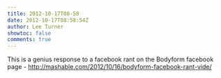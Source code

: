 ```yaml
---
title: 2012-10-17T08-58
date: 2012-10-17T08:58:54Z
author: Lee Turner
showtoc: false
comments: true
---
```


This is a genius response to a facebook rant on the Bodyform facebook page - http://mashable.com/2012/10/16/bodyform-facebook-rant-vide/


